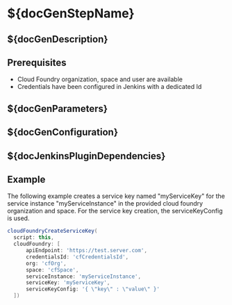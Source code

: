 # ${docGenStepName}

## ${docGenDescription}

## Prerequisites

* Cloud Foundry organization, space and user are available
* Credentials have been configured in Jenkins with a dedicated Id

## ${docGenParameters}

## ${docGenConfiguration}

## ${docJenkinsPluginDependencies}

## Example

The following example creates a service key named "myServiceKey" for the service instance "myServiceInstance" in the provided cloud foundry organization and space. For the service key creation, the serviceKeyConfig is used.

```groovy
cloudFoundryCreateServiceKey(
  script: this,
  cloudFoundry: [
      apiEndpoint: 'https://test.server.com',
      credentialsId: 'cfCredentialsId',
      org: 'cfOrg',
      space: 'cfSpace',
      serviceInstance: 'myServiceInstance',
      serviceKey: 'myServiceKey',
      serviceKeyConfig: '{ \"key\" : \"value\" }'
  ])
```
